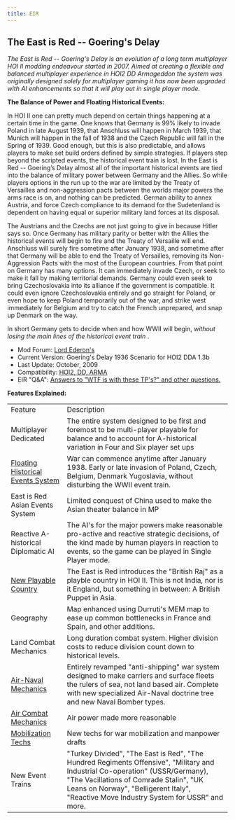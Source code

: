 ```yaml
---
title: EIR
---
```

##    **The East is Red -- Goering's Delay** 

*The East is Red -- Goering's Delay is an evolution of a long term
multiplayer HOI II modding endeavour started in 2007. Aimed at creating
a flexible and balanced multiplayer experience in HOI2 DD Armageddon the
system was originally designed solely for multiplayer gaming it has now
been upgraded with AI enhancements so that it will play out in single
player mode.*

**The Balance of Power and Floating Historical Events:**

In HOI II one can pretty much depend on certain things happening at a
certain time in the game. One knows that Germany is 99% likely to invade
Poland in late August 1939, that Anschluss will happen in March 1939,
that Munich will happen in the fall of 1938 and the Czech Republic will
fall in the Spring of 1939. Good enough, but this is also predictable,
and allows players to make set build orders defined by simple
strategies. If players step beyond the scripted events, the historical
event train is lost. In the East is Red -- Goering’s Delay almost all of
the important historical events are tied into the balance of military
power between Germany and the Allies. So while players options in the
run up to the war are limited by the Treaty of Versailles and
non-aggression pacts between the worlds major powers the arms race is
on, and nothing can be predicted. German ability to annex Austria, and
force Czech compliance to its demand for the Sudetenland is dependent on
having equal or superior military land forces at its disposal.

The Austrians and the Czechs are not just going to give in because
Hitler says so. Once Germany has military parity or better with the
Allies the historical events will begin to fire and the Treaty of
Versaille will end. Anschluss will surely fire sometime after January
1938, and sometime after that Germany will be able to end the Treaty of
Versailles, removing its Non-Aggression Pacts with the most of the
European countries. From that point on Germany has many options. It can
immediately invade Czech, or seek to make it fall by making territorial
demands. Germany could even seek to bring Czechoslovakia into its
alliance if the government is compatible. It could even ignore
Czechoslovakia entirely and go straight for Poland, or even hope to keep
Poland temporarily out of the war, and strike west immediately for
Belgium and try to catch the French unprepared, and snap up Denmark on
the way.

In short Germany gets to decide when and how WWII will begin, *without
losing the main lines of the historical event train* .

-   Mod Forum: [Lord
    Ederon's](http://forums.ederon.net/default.aspx?g=topics&f=55)
-   Current Version: Goering's Delay 1936 Scenario for HOI2 DDA 1.3b
-   Last Update: October, 2009
-   Compatibility: [HOI2, DD,
    ARMA](/wiki/Abbreviations#H "Abbreviations")
-   EIR "Q&A": [Answers to "WTF is with these TP's?" and other
    questions.](http://forums.ederon.net/default.aspx?g=posts&t=1707EIR:)

**Features Explained:**

|                                                                                           |                                                                                                                                                                                                                                                                    |
|-------------------------------------------------------------------------------------------|--------------------------------------------------------------------------------------------------------------------------------------------------------------------------------------------------------------------------------------------------------------------|
| Feature                                                                                   | Description                                                                                                                                                                                                                                                        |
| Multiplayer Dedicated                                                                     | The entire system designed to be first and foremost to be multi-player playable for balance and to account for A-historical variation in Four and Six player set ups                                                                                               |
| [Floating Historical Events System](http://forums.ederon.net/default.aspx?g=posts&t=1683) | War can commence anytime after January 1938. Early or late invasion of Poland, Czech, Belgium, Denmark Yugoslavia, without disturbing the WWII event train.                                                                                                        |
| East is Red Asian Events System                                                           | Limited conquest of China used to make the Asian theater balance in MP                                                                                                                                                                                             |
| Reactive A-historical Diplomatic AI                                                       | The AI's for the major powers make reasonable pro-active and reactive strategic decisions, of the kind made by human players in reaction to events, so the game can be played in Single Player mode.                                                               |
| [New Playable Country](http://forums.ederon.net/default.aspx?g=posts&t=1694)              | The East is Red introduces the "British Raj" as a playble country in HOI II. This is not India, nor is it England, but something in between: A British Puppet in Asia.                                                                                             |
| Geography                                                                                 | Map enhanced using Durruti's MEM map to ease up common bottlenecks in France and Spain, and other additions.                                                                                                                                                       |
| Land Combat Mechanics                                                                     | Long duration combat system. Higher division costs to reduce division count down to historical levels.                                                                                                                                                             |
| [Air-Naval Mechanics](http://img233.imageshack.us/img233/5972/tech4aa2.png)               | Entirely revamped "anti-shipping" war system designed to make carriers and surface fleets the rulers of sea, not land based air. Complete with new specialized Air-Naval doctrine tree and new Naval Bomber types.                                                 |
| [Air Combat Mechanics](http://forums.ederon.net/default.aspx?g=posts&t=1681)              | Air power made more reasonable                                                                                                                                                                                                                                     |
| [Mobilization Techs](http://forums.ederon.net/default.aspx?g=posts&t=1682)                | New techs for war mobilization and manpower drafts                                                                                                                                                                                                                 |
| New Event Trains                                                                          | "Turkey Divided", "The East is Red", "The Hundred Regiments Offensive", "Military and Industrial Co-operation" (USSR/Germany), "The Vacillations of Comrade Stalin", "UK Leans on Norway", "Belligerent Italy", "Reactive Move Industry System for USSR" and more. |
